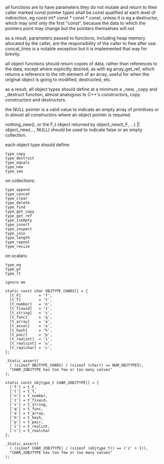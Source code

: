 all functions are to have parameters they do not mutate and return to their caller marked const
pointer types shall be const qualified at each level of indirection, eg const int* const * const * const, unless it is eg a destructor, which may omit only the first "const", because the data to which the pointers point may change but the pointers themselves will not

as a result, parameters passed to functions, including heap memory allocated by the caller, are the responsibility of the caller to free after use.
concat_lines is a notable exception but it is implemented that way for brevity.

all object functions should return copies of data, rather than references to the data, except where explicitly desired, as with eg array_get_ref, which returns a reference to the nth element of an array, useful for when the original object is going to modified, destructed, etc.

as a result, all object types should define at a minimum a _new, _copy and _destruct function, almost analogous to C++'s constructors, copy constructors and destructors.

the NULL pointer is a valid value to indicate an empty array of primitives or in almost all constructors where an object pointer is required.

nothing_new(), or the F_t object returned by object_new(t_F, ...) || object_new(..., NULL) should be used to indicate false or an empty collection.

each object type should define:
```
type_copy
type_destruct
type_equals
type_new
type_see
```
on collections:
```
type_append
type_concat
type_clear
type_delete
type_find
type_get_copy
type_get_ref
type_isempty
type_insert
type_inspect
type_join
type_length
type_repeat
type_resize
```

on scalars:
```
type_eq
type_gt
type_lt
```

```
ignore me

static const char OBJTYPE_CHARS[] = {
  [t_F]        = 'f',
  [t_T]        = 't',
  [t_number]   = 'n',
  [t_fixwid]   = 'z',
  [t_string]   = 's',
  [t_func]     = 'q',
  [t_array]    = 'a',
  [t_assoc]    = 'o',
  [t_hash]     = 'h',
  [t_pair]     = 'p',
  [t_realint]  = 'i',
  [t_realuint] = 'u',
  [t_realchar] = 'c',
};

_Static_assert(
  ( (sizeof OBJTYPE_CHARS) / (sizeof (char)) == NUM_OBJTYPES),
  "CHAR_2OBJTYPE has too few or too many values"
);

static const objtype_t CHAR_2OBJTYPE[] = {
  ['f'] = t_F,
  ['t'] = t_T,
  ['n'] = t_number,
  ['z'] = t_fixwid,
  ['s'] = t_string,
  ['q'] = t_func,
  ['a'] = t_array,
  ['h'] = t_hash,
  ['p'] = t_pair,
  ['i'] = t_realint,
  ['c'] = t_realchar
};

_Static_assert(
  ( (sizeof CHAR_2OBJTYPE) / (sizeof (objtype_t)) == ('z' + 1)),
  "CHAR_2OBJTYPE has too few or too many values"
);
```